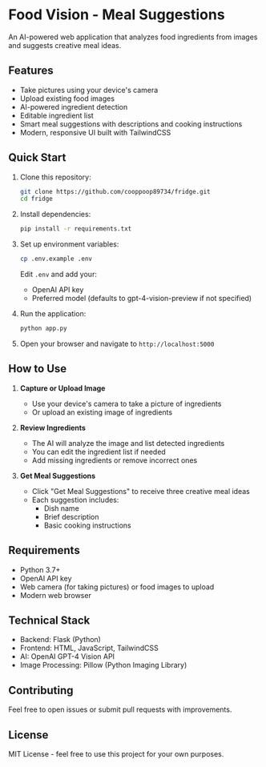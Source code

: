 # Food Vision - Meal Suggestions

An AI-powered web application that analyzes food ingredients from images and suggests creative meal ideas.

## Features

- Take pictures using your device's camera
- Upload existing food images
- AI-powered ingredient detection
- Editable ingredient list
- Smart meal suggestions with descriptions and cooking instructions
- Modern, responsive UI built with TailwindCSS

## Quick Start

1. Clone this repository:
   ```bash
   git clone https://github.com/cooppoop89734/fridge.git
   cd fridge
   ```

2. Install dependencies:
   ```bash
   pip install -r requirements.txt
   ```

3. Set up environment variables:
   ```bash
   cp .env.example .env
   ```
   Edit `.env` and add your:
   - OpenAI API key
   - Preferred model (defaults to gpt-4-vision-preview if not specified)

4. Run the application:
   ```bash
   python app.py
   ```

5. Open your browser and navigate to `http://localhost:5000`

## How to Use

1. **Capture or Upload Image**
   - Use your device's camera to take a picture of ingredients
   - Or upload an existing image of ingredients

2. **Review Ingredients**
   - The AI will analyze the image and list detected ingredients
   - You can edit the ingredient list if needed
   - Add missing ingredients or remove incorrect ones

3. **Get Meal Suggestions**
   - Click "Get Meal Suggestions" to receive three creative meal ideas
   - Each suggestion includes:
     - Dish name
     - Brief description
     - Basic cooking instructions

## Requirements

- Python 3.7+
- OpenAI API key
- Web camera (for taking pictures) or food images to upload
- Modern web browser

## Technical Stack

- Backend: Flask (Python)
- Frontend: HTML, JavaScript, TailwindCSS
- AI: OpenAI GPT-4 Vision API
- Image Processing: Pillow (Python Imaging Library)

## Contributing

Feel free to open issues or submit pull requests with improvements.

## License

MIT License - feel free to use this project for your own purposes. 